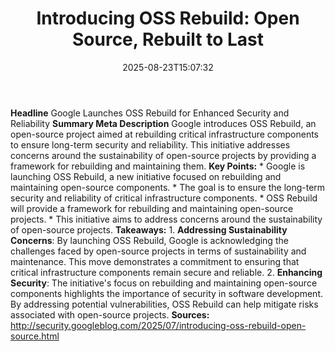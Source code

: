 ﻿---
title: "Introducing OSS Rebuild: Open Source, Rebuilt to Last"
date: "2025-08-23T15:07:32"
category: "Markets"
summary: ""
slug: "introducing oss rebuild open source rebuilt to last"
source_urls:
  - "http://security.googleblog.com/2025/07/introducing-oss-rebuild-open-source.html"
seo:
  title: "Introducing OSS Rebuild: Open Source, Rebuilt to Last | Hash n Hedge"
  description: ""
  keywords: ["news", "markets", "brief"]
---
**Headline** Google Launches OSS Rebuild for Enhanced Security and Reliability  **Summary Meta Description** Google introduces OSS Rebuild, an open-source project aimed at rebuilding critical infrastructure components to ensure long-term security and reliability. This initiative addresses concerns around the sustainability of open-source projects by providing a framework for rebuilding and maintaining them.  **Key Points:**  * Google is launching OSS Rebuild, a new initiative focused on rebuilding and maintaining open-source components. * The goal is to ensure the long-term security and reliability of critical infrastructure components. * OSS Rebuild will provide a framework for rebuilding and maintaining open-source projects. * This initiative aims to address concerns around the sustainability of open-source projects.  **Takeaways:**  1. **Addressing Sustainability Concerns**: By launching OSS Rebuild, Google is acknowledging the challenges faced by open-source projects in terms of sustainability and maintenance. This move demonstrates a commitment to ensuring that critical infrastructure components remain secure and reliable. 2. **Enhancing Security**: The initiative's focus on rebuilding and maintaining open-source components highlights the importance of security in software development. By addressing potential vulnerabilities, OSS Rebuild can help mitigate risks associated with open-source projects.  **Sources:** http://security.googleblog.com/2025/07/introducing-oss-rebuild-open-source.html 
